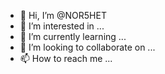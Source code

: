 - 👋 Hi, I’m @NOR5HET
- 👀 I’m interested in ...
- 🌱 I’m currently learning ...
- 💞️ I’m looking to collaborate on ...
- 📫 How to reach me ...

<!---
NOR5HET/NOR5HET is a ✨ special ✨ repository because its `README.md` (this file) appears on your GitHub profile.
You can click the Preview link to take a look at your changes.
--->
